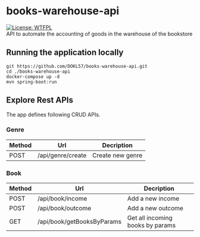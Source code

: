 # books-warehouse-api

[![License: WTFPL](https://img.shields.io/badge/License-WTFPL-brightgreen.svg)](http://www.wtfpl.net/about/)  
API to automate the accounting of goods in the warehouse of the bookstore 

## Running the application locally

```shell
git https://github.com/DOKL57/books-warehouse-api.git
cd ./books-warehouse-api
docker-compose up -d
mvn spring-boot:run
```



## Explore Rest APIs

The app defines following CRUD APIs.


### Genre

| Method | Url               | Decription       | 
|--------|-------------------|------------------|
| POST   | /api/genre/create | Create new genre |

### Book

| Method | Url                        | Decription                       | 
|--------|----------------------------|----------------------------------|
| POST   | /api/book/income           | Add a new income                 |
| POST   | /api/book/outcome          | Add a new outcome                |
| GET    | /api/book/getBooksByParams | Get all incoming books by params |